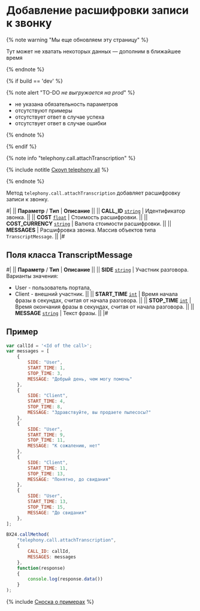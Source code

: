 # Добавление расшифровки записи к звонку

{% note warning "Мы еще обновляем эту страницу" %}

Тут может не хватать некоторых данных — дополним в ближайшее время

{% endnote %}

{% if build == 'dev' %}

{% note alert "TO-DO _не выгружается на prod_" %}

- не указана обязательность параметров
- отсутствуют примеры
- отсутствует ответ в случае успеха
- отсутствует ответ в случае ошибки

{% endnote %}

{% endif %}

{% note info "telephony.call.attachTranscription" %}

{% include notitle [Скоуп telephony all](./_includes/scope-telephony-all.md) %}

{% endnote %}

Метод `telephony.call.attachTranscription` добавляет расшифровку записи к звонку.

#|
|| **Параметр** / **Тип** | **Описание** ||
|| **CALL_ID** 
[`string`](../data-types.md) | Идентификатор звонка. ||
|| **COST** 
[`float`](../data-types.md) | Стоимость расшифровки. ||
|| **COST_CURRENCY** 
[`string`](../data-types.md) | Валюта стоимости расшифровки. ||
|| **MESSAGES** | Расшифровка звонка. Массив объектов типа `TranscriptMessage`. ||
|#

## Поля класса TranscriptMessage

#|
|| **Параметр** / **Тип** | **Описание** ||
|| **SIDE** 
[`string`](../data-types.md) | Участник разговора. Варианты значения: 
- User - пользователь портала, 
- Client - внешний участник. ||
|| **START_TIME** 
[`int`](../data-types.md) | Время начала фразы в секундах, считая от начала разговора. ||
|| **STOP_TIME** 
[`int`](../data-types.md) | Время окончания фразы в секундах, считая от начала разговора. ||
|| **MESSAGE** 
[`string`](../data-types.md) | Текст фразы. ||
|#

## Пример

```js
var callId = '<Id of the call>';
var messages = [
    {
        SIDE: "User",
        START_TIME: 1,
        STOP_TIME: 3,
        MESSAGE: "Добрый день, чем могу помочь"
    },
    {
        SIDE: "Client",
        START_TIME: 4,
        STOP_TIME: 8,
        MESSAGE: "Здравствуйте, вы продаете пылесосы?"
    },
    {
        SIDE: "User",
        START_TIME: 9,
        STOP_TIME: 11,
        MESSAGE: "К сожалению, нет"
    },
    {
        SIDE: "Client",
        START_TIME: 11,
        STOP_TIME: 13,
        MESSAGE: "Понятно, до свидания"
    },
    {
        SIDE: "User",
        START_TIME: 13,
        STOP_TIME: 15,
        MESSAGE: "До свидания"
    },
];

BX24.callMethod(
    "telephony.call.attachTranscription",
    {
        CALL_ID: callId,
        MESSAGES: messages
    },
    function(response)
    {
        console.log(response.data())
    }
);
```

{% include [Сноска о примерах](../../_includes/examples.md) %}